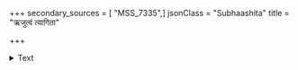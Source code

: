 +++
secondary_sources = [ "MSS_7335",]
jsonClass = "Subhaashita"
title = "ऋजुत्वं त्यागिता"

+++

<details><summary>Text</summary>

ऋजुत्वं त्यागिता शौर्यं सामान्यं सुखदुःखयोः।  
दाक्षिण्यं चानुरिक्तश्च सत्यता च सुहृद्गुणाः॥
</details>
